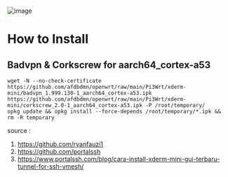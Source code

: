 ![image](https://user-images.githubusercontent.com/56350314/110076746-95c2f080-7db7-11eb-910f-0e764e2c032a.png)

# How to Install

## Badvpn & Corkscrew for aarch64_cortex-a53
```
wget -N --no-check-certificate https://github.com/afdbdmn/openwrt/raw/main/Pi3Wrt/xderm-mini/badvpn_1.999.130-1_aarch64_cortex-a53.ipk https://github.com/afdbdmn/openwrt/raw/main/Pi3Wrt/xderm-mini/corkscrew_2.0-1_aarch64_cortex-a53.ipk -P /root/temporary/
opkg update && opkg install --force-depends /root/temporary/*.ipk && rm -R temporary
```



source :
1. https://github.com/ryanfauzi1
2. https://github.com/portalssh
3. https://www.portalssh.com/blog/cara-install-xderm-mini-gui-terbaru-tunnel-for-ssh-vmesh/
